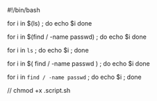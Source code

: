 #!/bin/bash

for i in $(ls) ; do
    echo $i
done

for i in $(find / -name passwd) ; do
    echo $i
done

for i in `ls` ; do echo $i ; done

for i in $( find / -name passwd ) ; do
    echo $i
done

for i in `find / -name passwd` ; do echo $i ; done

// chmod +x .script.sh